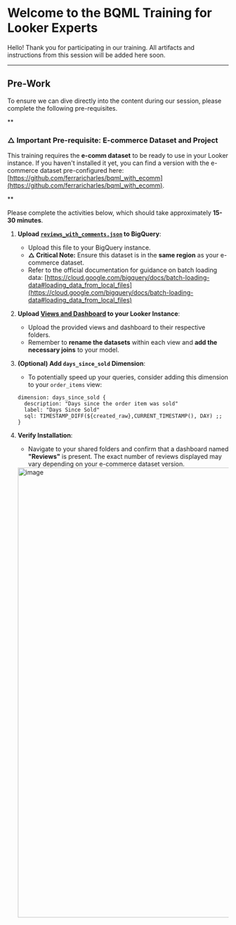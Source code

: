 # Welcome to the BQML Training for Looker Experts

Hello! Thank you for participating in our training. All artifacts and instructions from this session will be added here soon.

---

## Pre-Work

To ensure we can dive directly into the content during our session, please complete the following pre-requisites.

**

### $\triangle$ Important Pre-requisite: E-commerce Dataset and Project

This training requires the **e-comm dataset** to be ready to use in your Looker instance. If you haven't installed it yet, you can find a version with the e-commerce dataset pre-configured here: [https://github.com/ferraricharles/bqml_with_ecomm](https://github.com/ferraricharles/bqml_with_ecomm). 

**

Please complete the activities below, which should take approximately **15-30 minutes**.

1.  **Upload [`reviews_with_comments.json`](https://github.com/ferraricharles/bqml/blob/main/reviews_with_comments.json) to BigQuery**:
    * Upload this file to your BigQuery instance.
    * **$\triangle$ Critical Note:** Ensure this dataset is in the **same region** as your e-commerce dataset.
    * Refer to the official documentation for guidance on batch loading data: [https://cloud.google.com/bigquery/docs/batch-loading-data#loading_data_from_local_files](https://cloud.google.com/bigquery/docs/batch-loading-data#loading_data_from_local_files)

2.  **Upload [Views and Dashboard](https://github.com/ferraricharles/bqml/tree/main/lookml) to your Looker Instance**:
    * Upload the provided views and dashboard to their respective folders.
    * Remember to **rename the datasets** within each view and **add the necessary joins** to your model.

3.  **(Optional) Add `days_since_sold` Dimension**:
    * To potentially speed up your queries, consider adding this dimension to your `order_items` view:

    ```lookml
    dimension: days_since_sold {
      description: "Days since the order item was sold"
      label: "Days Since Sold"
      sql: TIMESTAMP_DIFF(${created_raw},CURRENT_TIMESTAMP(), DAY) ;;
    }
    ```

4.  **Verify Installation**:
    * Navigate to your shared folders and confirm that a dashboard named **"Reviews"** is present. The exact number of reviews displayed may vary depending on your e-commerce dataset version.

    <img width="1021" alt="image" src="https://github.com/user-attachments/assets/1043b4c2-2fe8-4883-9ed4-a93c760f95d0" />
